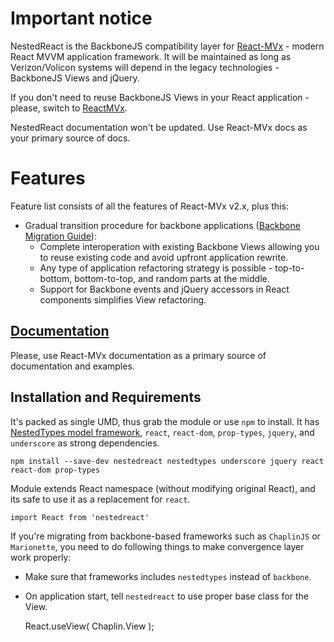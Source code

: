 # Important notice

NestedReact is the BackboneJS compatibility layer for [React-MVx](https://volicon.github.io/React-MVx/) - modern React MVVM application framework. It will be maintained as long as Verizon/Volicon systems will depend in the legacy technologies - BackboneJS Views and jQuery.

If you don't need to reuse BackboneJS Views in your React application - please, switch to [ReactMVx](https://volicon.github.io/React-MVx/).

NestedReact documentation won't be updated. Use React-MVx docs as your primary source of docs.

# Features

Feature list consists of all the features of React-MVx v2.x, plus this:

- Gradual transition procedure for backbone applications ([Backbone Migration Guide](/docs/05_Migration_from_Backbone.md)):
    - Complete interoperation with existing Backbone Views allowing you to reuse existing code and avoid upfront application rewrite.
    - Any type of application refactoring strategy is possible - top-to-bottom, bottom-to-top, and random parts at the middle.  
    - Support for Backbone events and jQuery accessors in React components simplifies View refactoring. 

## [Documentation](https://volicon.github.io/React-MVx/)

Please, use React-MVx documentation as a primary source of documentation and examples.

## Installation and Requirements

It's packed as single UMD, thus grab the module or use `npm` to install.
It has [NestedTypes model framework](http://volicon.github.io/NestedTypes/), `react`, `react-dom`, `prop-types`, `jquery`, and `underscore` as strong dependencies.
	
    npm install --save-dev nestedreact nestedtypes underscore jquery react react-dom prop-types

Module extends React namespace (without modifying original React), and its
safe to use it as a replacement for `react`.

    import React from 'nestedreact'
    
If you're migrating from backbone-based frameworks such as `ChaplinJS` or `Marionette`,
you need to do following things to make convergence layer work properly:

- Make sure that frameworks includes `nestedtypes` instead of `backbone`.
- On application start, tell `nestedreact` to use proper base class for the View.

	React.useView( Chaplin.View );
	